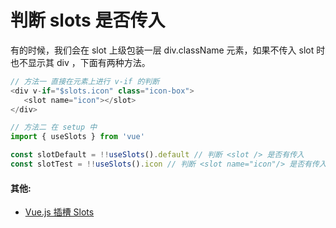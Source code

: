# 判断 slots 是否传入

有的时候，我们会在 slot 上级包装一层 div.className 元素，如果不传入 slot 时也不显示其 div ，下面有两种方法。

```JavaScript
// 方法一 直接在元素上进行 v-if 的判断
<div v-if="$slots.icon" class="icon-box">
   <slot name="icon"></slot>
</div>

// 方法二 在 setup 中
import { useSlots } from 'vue'

const slotDefault = !!useSlots().default // 判断 <slot /> 是否有传入
const slotTest = !!useSlots().icon // 判断 <slot name="icon"/> 是否有传入

```

#### 其他:

-  [Vue.js 插槽 Slots](https://cn.vuejs.org/guide/components/slots.html)
